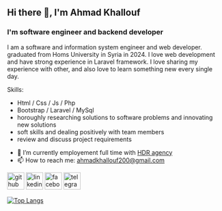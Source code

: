 ## Hi there 👋, I'm Ahmad Khallouf
### I'm software engineer and backend developer
I am a software and information system engineer and web developer. graduated from Homs University in Syria in 2024. I love web development and have strong experience in Laravel framework. I love sharing my experience with other, and also love to learn something new every single day.

Skills:
* Html / Css / Js / Php
* Bootstrap / Laravel / MySql
* horoughly researching solutions to software problems and innovating new solutions
* soft skills and dealing positively with team members
* review and discuss project requirements

- 🔭 I’m currently employement full time with <a href="https://hdragency.com">HDR agency</a> 
- 📫 How to reach me: ahmadkhallouf200@gmail.com 


[<img src='https://cdn.jsdelivr.net/npm/simple-icons@3.0.1/icons/github.svg' alt='github' height='40'>](https://github.com/AhmadKhallouf)  [<img src='https://cdn.jsdelivr.net/npm/simple-icons@3.0.1/icons/linkedin.svg' alt='linkedin' height='40'>](https://www.linkedin.com/in/ahmad-khallouf-6927a6325/)  [<img src='https://cdn.jsdelivr.net/npm/simple-icons@3.0.1/icons/facebook.svg' alt='facebook' height='40'>](https://www.facebook.com/ahmad.khaloof.35)  [<img src='https://cdn.jsdelivr.net/npm/simple-icons@3.0.1/icons/telegram.svg' alt='telegram' height='40'>](@AhmadKh200)  

[![Top Langs](https://github-readme-stats.vercel.app/api/top-langs/?username=AhmadKhallouf)](https://github.com/anuraghazra/github-readme-stats)

